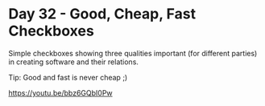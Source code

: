 # Day 32 - Good, Cheap, Fast Checkboxes

Simple checkboxes showing three qualities important (for different parties) in creating software and their relations.

Tip: Good and fast is never cheap ;)

https://youtu.be/bbz6GQbI0Pw
